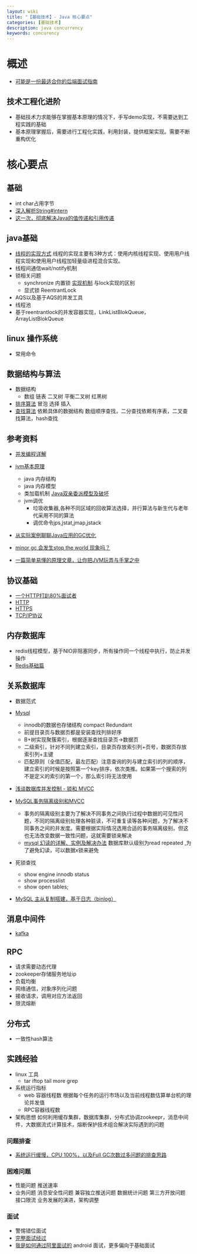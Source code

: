```yaml
---
layout: wiki
title: "【基础技术】- Java 核心要点"
categories: [基础技术]
description: java concurrency
keywords: concurency 
---
```


# 概述

* [可能是一份最适合你的后端面试指南](https://juejin.im/post/5ba591386fb9a05cd31eb85f)

## 技术工程化进阶

* 基础技术力求能够在掌握基本原理的情况下，手写demo实现，不需要达到工程实践的基础
* 基本原理掌握后，需要进行工程化实践，利用封装，提供框架实现。需要不断重构优化

# 核心要点
## 基础
* int char占用字节
* [深入解析String#intern](https://tech.meituan.com/2014/03/06/in-depth-understanding-string-intern.html)
* [这一次，彻底解决Java的值传递和引用传递](https://juejin.im/post/5bce68226fb9a05ce46a0476)

## java基础
* [线程的实现方式](https://blog.csdn.net/sunxianghuang/article/details/51920794)
   线程的实现主要有3种方式：使用内核线程实现、使用用户线程实现和使用用户线程加轻量级进程混合实现。
* 线程间通信wait/notify机制
* 锁相关问题
  * synchronize 内置锁 [实现机制](https://github.com/Snailclimb/JavaGuide/blob/master/docs/java/synchronized.md) 与lock实现的区别
  * 显式锁 ReentrantLock
* AQS以及基于AQS的并发工具
* 线程池
* 基于reentrantlock的并发容器实现，LinkListBlokQueue，ArrayListBlokQueue

## linux 操作系统
* 常用命令

## 数据结构与算法
* 数据结构
  * 数组 链表 二叉树 平衡二叉树 红黑树
* [排序算法](https://www.cnblogs.com/onepixel/articles/7674659.html) 冒泡 选择 插入
* [查找算法](http://www.cnblogs.com/maybe2030/p/4715035.html)
  依赖具体的数据结构 数组顺序查找，二分查找依赖有序表，二叉查找算法，hash查找
## 参考资料
* [并发编程详解](http://mp.weixin.qq.com/mp/homepage?__biz=MzIxNTQ3NDMzMw==&hid=2&sn=8f06e890dc3abda4a4919995bd3773b4&scene=18#wechat_redirect)

* [jvm基本原理](https://mp.weixin.qq.com/s/4c9K5eYMFGVV2WyKaYXVBA?)
  * java 内存结构
  * java 内存模型
  * 类加载机制 [Java双亲委派模型及破坏](https://blog.csdn.net/zhangcanyan/article/details/78993959)
  * jvm调优 
    * 垃圾收集器,各种不同区域的回收算法选择，并行算法与新生代与老年代采用不同的算法
    * 调优命令jps,jstat,jmap,jstack
* [从实际案例聊聊Java应用的GC优化](https://tech.meituan.com/2017/12/29/jvm-optimize.html)    
* [minor gc 会发生stop the world 现象吗？](https://www.toutiao.com/i6490796229067276814/)    
* [一篇简单易懂的原理文章，让你把JVM玩弄与手掌之中](https://juejin.im/post/5af1b485f265da0ba266f433#heading-0)  

## 协议基础
* [ 一个HTTP打趴80%面试者](https://segmentfault.com/a/1190000018584779)
* [HTTP](https://juejin.im/post/5a8102e0f265da4e710f5910)
* [HTTPS](http://www.wxtlife.com/2016/03/27/%E8%AF%A6%E8%A7%A3https%E6%98%AF%E5%A6%82%E4%BD%95%E7%A1%AE%E4%BF%9D%E5%AE%89%E5%85%A8%E7%9A%84%EF%BC%9F/)
* [TCP/IP协议](https://anonymalias.github.io/2017/04/07/tcp-create-close-note/#7-_TCP_u72B6_u6001_u8BF4_u660E)

## 内存数据库
* redis线程模型，基于NIO非阻塞同步，所有操作同一个线程中执行，防止并发操作
* [Redis基础篇](/wiki/2018-12-27-redis-01-basic)

## 关系数据库
* 数据范式
* [Mysql](http://mp.weixin.qq.com/mp/homepage?__biz=MzIxNTQ3NDMzMw==&hid=1&sn=30e3ee8b9f6b3bb3b15ee8981b78903a&scene=18#wechat_redirect)
  * innodb的数据也存储结构 compact Redundant
  * 前提目录页与数据页都是安装查找列排好序
  * B+树实现聚簇索引，根据逐渐查找目录页->数据页
  * 二级索引，针对不同列建立索引，目录页存放索引列+页号，数据页存放索引列+主键
  * 匹配原则（全值匹配，最左匹配）注意查询的列与建立索引的列的顺序，建立索引的时候是按照第一个key排序，依次类推。如果第一个搜索的列不是定义的索引的第一个，那么索引将无法使用

* [浅谈数据库并发控制 - 锁和 MVCC](https://draveness.me/database-concurrency-control)
* [MySQL事务隔离级别和MVCC ](https://mp.weixin.qq.com/s?__biz=MzIxNTQ3NDMzMw==&mid=2247484119&idx=1&sn=e3637553f3e813f1e2f7f6a3bcd270a9&chksm=97968b25a0e102337770df77b53887ec412d11e0fc32aa8b7f3100b364fde94d7a51c61bdb0d&mpshare=1&scene=23&srcid=#rd)
  * 事务的隔离级别主要为了解决不同事务之间执行过程中数据的可见性问题，不同的隔离级别处理各种脏读，不可重复读等各种问题，为了解决不同事务之间的并发度。需要根据实际情况选用合适的事务隔离级别，但这也无法改变数据一致性问题，这就需要锁来解决
  * [mysql 幻读的详解、实例及解决办法](https://segmeantfault.com/a/1190000016566788) 数据库默认级别为read repeated ,为了避免幻读，可以数据x锁来避免
* 死锁查找
  * show engine innodb status
  * show processlist
  * show open tables;

* [MySQL 主从复制搭建，基于日志（binlog）](http://blog.jobbole.com/110934/)  

## 消息中间件 

* [kafka](http://www.jasongj.com/2015/01/02/Kafka%E6%B7%B1%E5%BA%A6%E8%A7%A3%E6%9E%90/)

## RPC
* 请求需要动态代理
* zookeeper存储服务地址ip
* 负载均衡
* 网络通信，对象序列化问题
* 接收请求，调用对应方法返回
* 限流熔断

## 分布式
* 一致性hash算法

## 实践经验
* linux 工具
  * tar iftop tail more grep
* 系统运行指标
  * web 容器线程数 根据每个任务的运行市场以及当前线程数估算单台机的理论并发值
  * RPC容器线程数
* 架构思想
  如何利用缓存集群，数据库集群，分布式协调zookeepr，消息中间件，大数据流式计算技术，熔断保护技术组合解决实际遇到的问题

### 问题排查
* [系统运行缓慢，CPU 100%，以及Full GC次数过多问题的排查思路](https://mp.weixin.qq.com/s?__biz=MzUzMTA2NTU2Ng==&mid=2247486574&idx=1&sn=7daeaee15c4f8c28162cc92bf7321843&chksm=fa4973dfcd3efac99d7296aecb51c115797bfabaec7cd30363a8f66c34ebbd486eb4a48b8296&mpshare=1&scene=23&srcid=#rd)

### 困难问题
* 性能问题 推送速率 
* 业务问题 消息安全性问题  兼容独立推送问题 数据统计问题 第三方开放问题 接口限流
  业务发展的演进，架构调整

### 面试
* 警惕错位面试
* [完整面试经过](https://mp.weixin.qq.com/s?__biz=MzU0OTk3ODQ3Ng==&mid=2247484929&idx=1&sn=948819d84caf24129b794c7103478e3b&chksm=fba6ee02ccd167140b27ccaa1db13dd2961e5fb785818421ecf498901763ed5dcfde56bf4ea8&mpshare=1&scene=23&srcid=#rd)
* [我是如何通过阿里面试的](https://blog.csdn.net/Ch97CKd/article/details/80220763) android 面试，更多偏向于基础面试